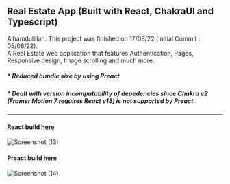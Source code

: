 ## Real Estate App (Built with React, ChakraUI and Typescript)

Alhamdulillah. This project was finished on 17/08/22 (Initial Commit : 05/08/22). <br />
A Real Estate web application that features Authentication, Pages, Responsive design, Image scrolling and much more. 

##### * Reduced bundle size by using Preact 
##### * Dealt with version incompatability of depedencies since Chakra v2 (Framer Motion 7 requires React v18) is not supported by Preact. 

___

#### React build [here](https://real-estate-classic.vercel.app/)

![Screenshot (13)](https://user-images.githubusercontent.com/75086310/185013001-8834fa84-66ba-4877-b4f1-369571e6e032.png)

#### Preact build [here](https://real-estate-dabd77r6t-ayeman-b-salauddin.vercel.app/)

![Screenshot (14)](https://user-images.githubusercontent.com/75086310/185013023-b2d06f14-c6ea-4098-bcef-0eea9ed8f682.png)
